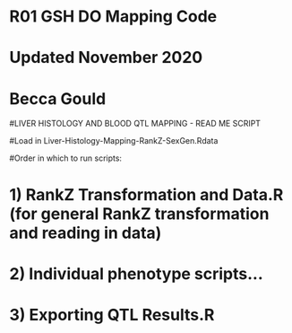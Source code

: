 # R01 GSH DO Mapping Code 
# Updated November 2020
# Becca Gould 

#LIVER HISTOLOGY AND BLOOD QTL MAPPING - READ ME SCRIPT

#Load in Liver-Histology-Mapping-RankZ-SexGen.Rdata

#Order in which to run scripts:

# 1) RankZ Transformation and Data.R (for general RankZ transformation and reading in data)
# 2) Individual phenotype scripts...
# 3) Exporting QTL Results.R


